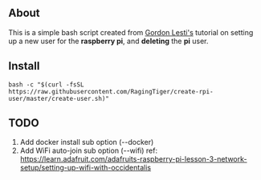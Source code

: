 ## About
This is a simple bash script created from [Gordon Lesti's](https://gordonlesti.com/change-default-users-on-raspberry-pi/)
tutorial on setting up a new user for the **raspberry pi**, and **deleting**
the **pi** user.

## Install
```shell
bash -c "$(curl -fsSL https://raw.githubusercontent.com/RagingTiger/create-rpi-user/master/create-user.sh)"
```

## TODO
1. Add docker install sub option (--docker)
2. Add WiFi auto-join sub option (--wifi) ref: https://learn.adafruit.com/adafruits-raspberry-pi-lesson-3-network-setup/setting-up-wifi-with-occidentalis
